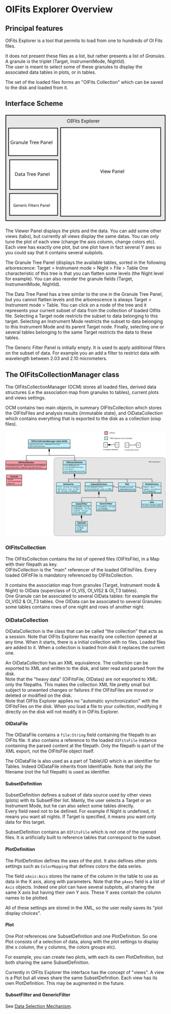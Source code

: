 # OIFits Explorer Overview

## Principal features

OIFits Explorer is a tool that permits to load from one to hundreds of OI Fits files.

It does not present these files as a list, but rather presents a list of *Granules*. A granule is the triplet (Target, InstrumentMode, NightId).\
The user is meant to select some of these granules to display the associated data tables in plots, or in tables.

The set of the loaded files forms an "OIFits Collection" which can be saved to the disk and loaded from it.


## Interface Scheme

![general view of the oifits explorer interface](svg/general-view.svg)

The Viewer Panel displays the plots and the data.
You can add some other views (tabs), but currently all views display the same datas. You can only tune the plot of each view (change the axis column, change colors etc). Each view has exactly one plot, but one plot have in fact several Y axes so you could say that it contains several subplots.

The Granule Tree Panel (displays the available tables, sorted in the following arborescence:
Target > Instrument mode > Night > File > Table
One characteristic of this tree is that you can flatten some levels (the Night level for example). You can also reorder the granule fields (Target, InstrumentMode, NightId).

The Data Tree Panel has a tree similar to the one in the Granule Tree Panel, but you cannot flatten levels and the arborescence is always Target > Instrument mode > Table.
You can click on a node of the tree and it represents your current subset of data from the collection of loaded OIfits file. Selecting a Target node restricts the subset to data belonging to this target. Selecting an Instrument Mode restricts the subset to data belonging to this Instrument Mode and its parent Target node. Finally, selecting one or several tables belonging to the same Target restricts the data to these tables.

The Generic Filter Panel is initially empty. It is used to apply additional filters on the subset of data. For example you an add a filter to restrict data with wavelength between 2.03 and 2.10 micrometers. 


## The OIFitsCollectionManager class

The OIFitsCollectionManager (OCM) stores all loaded files, derived data structures (i.e the association map from granules to tables), current plots and views settings. 

OCM contains two main objects, in summary OIFitsCollection which stores the OIFitsFiles and analysis results (immutable state), and OiDataCollection which contains everything that is exported to the disk as a collection (oixp files).

![three of the data structures in OIFits Explorer](svg/data-structures.svg)


### OIFitsCollection

The OIFitsCollection contains the list of opened files (OIFitsFile), in a Map with their filepath as key.\
OIFitsCollection is the "main" referencer of the loaded OIFitsFiles. Every loaded OIFitFile is mandatory referenced by OIFitsCollection.

It contains the association map from granules (Target, Instrument mode & Night) to OIData (superclass of OI_VIS, OI_VIS2 & OI_T3 tables).\
One Granule can be associated to several OIData tables: for example the OI_VIS2 & OI_T3 tables.
One OIData can be associated to several Granules: some tables contains rows of one night and rows of another night.


### OiDataCollection

OiDataCollection is the class that can be called "the collection" that acts as a session. 
Note that OIFits Explorer has exactly one collection opened at any time. When it starts, there is a initial collection with no files. Loaded files are added to it. When a collection is loaded from disk it replaces the current one.

An OiDataCollection has an XML equivalence. The collection can be exported to XML and written to the disk, and later read and parsed from the disk.\
Note that the "heavy data" (OIFitsFile, OIDatas) are *not* exported to XML: only the filepaths. This makes the collection XML file pretty small but subject to unwanted changes or failures if the OIFitsFiles are moved or deleted or modified on the disk.\
Note that OIFits Explorer applies no "automatic synchronization" with the OIFitsFiles on the disk. When you load a file to your collection, modifying it directly on the disk will not modify it in OIFits Explorer.


#### OIDataFile 

The OIDataFile contains a `file:String` field containing the filepath to an OIFits file. It also contains a reference to the loaded `OIFitsFile` instance containing the parsed content at the filepath. Only the filepath is part of the XML export, not the OIFitsFile object itself.

The OIDataFile is also used as a part of TableUID which is an identifier for Tables. Indeed OIDataFile inherits from Identifiable. Note that only the filename (not the full filepath) is used as identifier.


#### SubsetDefinition

SubsetDefinition defines a subset of data source used by other views (plots) with its SubsetFilter list.
Mainly, the user selects a Target or an Instrument Mode, but he can also select some tables directly.\
Every field need not to be defined. For example if Night is undefined, it means you want all nights. If Target is specified, it means you want only data for this target.

SubsetDefinition contains an `OIFitsFile` which is *not* one of the opened files. It is artificially built to reference tables that correspond to the subset.


#### PlotDefinition

The PlotDefinition defines the axes of the plot. It also defines other plots settings such as `ColorMapping` that defines colors the data series.

The field `xAxis:Axis` stores the name of the column in the table to use as data in the X axis, along with parameters.
Note that the `yAxes` field is a list of `Axis` objects. Indeed one plot can have several subplots, all sharing the same X axis but having their own Y axis. These Y axes contain the column names to be plotted.

All of these settings are stored in the XML, so the user really saves its "plot display choices".


#### Plot

One Plot references one SubsetDefinition and one PlotDefinition. So one Plot consists of a selection of data, along with the plot settings to display (the x column, the y columns, the colors groups etc).

For example, you can create two plots, with each its own PlotDefinition, but both sharing the same SubsetDefinition.

Currently in OIFits Explorer the interface has the concept of "views". A view is a Plot but all views share the same SubsetDefinition. Each view has its own PlotDefinition. This may be augmented in the future.

#### SubsetFilter and GenericFilter

See [Data Selection Mechanism](data-selection-mechanism.md).



